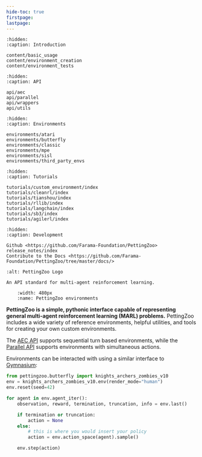 ```yaml
---
hide-toc: true
firstpage:
lastpage:
---
```


```{toctree}
:hidden:
:caption: Introduction

content/basic_usage
content/environment_creation
content/environment_tests
```

```{toctree}
:hidden:
:caption: API

api/aec
api/parallel
api/wrappers
api/utils
```

```{toctree}
:hidden:
:caption: Environments

environments/atari
environments/butterfly
environments/classic
environments/mpe
environments/sisl
environments/third_party_envs
```

```{toctree}
:hidden:
:caption: Tutorials

tutorials/custom_environment/index
tutorials/cleanrl/index
tutorials/tianshou/index
tutorials/rllib/index
tutorials/langchain/index
tutorials/sb3/index
tutorials/agilerl/index
```

```{toctree}
:hidden:
:caption: Development

Github <https://github.com/Farama-Foundation/PettingZoo>
release_notes/index
Contribute to the Docs <https://github.com/Farama-Foundation/PettingZoo/tree/master/docs/>
```

```{project-logo} _static/img/pettingzoo-text.png
:alt: PettingZoo Logo
```

```{project-heading}
An API standard for multi-agent reinforcement learning.
```

```{figure} _static/img/environments-demo.gif
    :width: 480px
    :name: PettingZoo environments
```

**PettingZoo is a simple, pythonic interface capable of representing general multi-agent reinforcement learning (MARL) problems.**
PettingZoo includes a wide variety of reference environments, helpful utilities, and tools for creating your own custom environments.

The [AEC API](/api/aec/) supports sequential turn based environments, while the [Parallel API](/api/parallel/) supports environments with simultaneous actions.

Environments can be interacted with using a similar interface to [Gymnasium](https://gymnasium.farama.org):

```python
from pettingzoo.butterfly import knights_archers_zombies_v10
env = knights_archers_zombies_v10.env(render_mode="human")
env.reset(seed=42)

for agent in env.agent_iter():
    observation, reward, termination, truncation, info = env.last()

    if termination or truncation:
        action = None
    else:
        # this is where you would insert your policy
        action = env.action_space(agent).sample()

    env.step(action)
```
